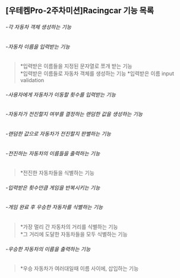 ## [우테켐Pro-2주차미션]Racingcar 기능 목록

######  -각 자동차 객체 생성하는 기능  
######  -자동차 이름을 입력받는 기능
>  *입력받은 이름들을 지정된 문자열로 쪼개 받는 기능  
>  *입력받은 이름들로 자동차 객체를 생성하는 기능
>  *입력받은 이름 input validation
######  -사용자에게 자동차가 이동할 횟수를 입력받는 기능  
######  -자동차가 전진할지 여부를 결정하는 랜덤한 값을 생성하는 기능  
######  -랜덤한 값으로 자동차가 전진할지 판별하는 기능  
######  -전진하는 자동차의 이름들을 출력하는 기능  
>  *전진한 자동차들을 식별하는 기능
######  -입력받은 횟수만큼 게임을 반복시키는 기능  
######  -게임 완료 후 우승한 자동차를 식별하는 기능
> *가장 멀리 간 자동차의 거리를 식별하는 기능  
> *그 거리에 도달한 자동차들을 모두 식별하는 기능
######  -우승한 자동차의 이름을 출력하는 기능
> *우승 자동차가 여러대일때 이름 사이에, 삽입하는 기능
